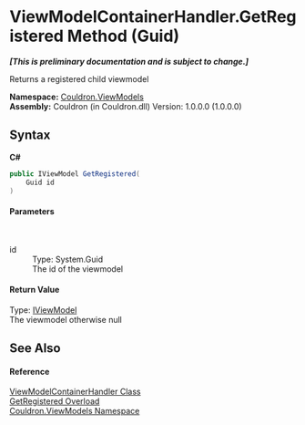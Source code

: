 # ViewModelContainerHandler.GetRegistered Method (Guid)
 _**\[This is preliminary documentation and is subject to change.\]**_

Returns a registered child viewmodel

**Namespace:**&nbsp;<a href="N_Couldron_ViewModels">Couldron.ViewModels</a><br />**Assembly:**&nbsp;Couldron (in Couldron.dll) Version: 1.0.0.0 (1.0.0.0)

## Syntax

**C#**<br />
``` C#
public IViewModel GetRegistered(
	Guid id
)
```


#### Parameters
&nbsp;<dl><dt>id</dt><dd>Type: System.Guid<br />The id of the viewmodel</dd></dl>

#### Return Value
Type: <a href="T_Couldron_ViewModels_IViewModel">IViewModel</a><br />The viewmodel otherwise null

## See Also


#### Reference
<a href="T_Couldron_ViewModels_ViewModelContainerHandler">ViewModelContainerHandler Class</a><br /><a href="Overload_Couldron_ViewModels_ViewModelContainerHandler_GetRegistered">GetRegistered Overload</a><br /><a href="N_Couldron_ViewModels">Couldron.ViewModels Namespace</a><br />
